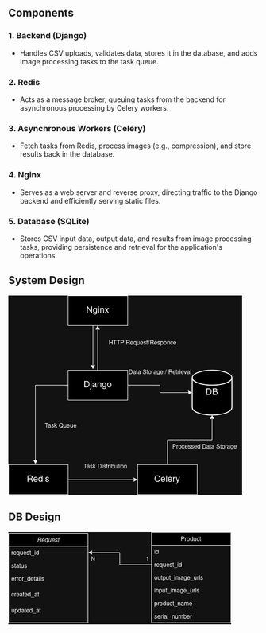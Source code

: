 
## Components

### 1. Backend (Django)
- Handles CSV uploads, validates data, stores it in the database, and adds image processing tasks to the task queue.

### 2. Redis
- Acts as a message broker, queuing tasks from the backend for asynchronous processing by Celery workers.

### 3. Asynchronous Workers (Celery)
- Fetch tasks from Redis, process images (e.g., compression), and store results back in the database.

### 4. Nginx
- Serves as a web server and reverse proxy, directing traffic to the Django backend and efficiently serving static files.

### 5. Database (SQLite)
- Stores CSV input data, output data, and results from image processing tasks, providing persistence and retrieval for the application's operations.

## System Design

<img src="images/system design.png" alt="system design" />

## DB Design

<img src="images/DB design.png" alt="DB design" />
